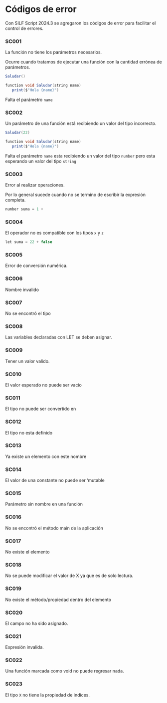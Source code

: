 ﻿# Códigos de error


Con SILF Script 2024.3 se agregaron los códigos de error para facilitar el control de errores.



### SC001
La función no tiene los parámetros necesarios.

Ocurre cuando tratamos de ejecutar una función con la cantidad errónea de parámetros.


```java
Saludar() 

function void Saludar(string name)
   print($"Hola {name}")
```

Falta el parámetro ```name```


### SC002
Un parámetro de una función está recibiendo un valor del tipo incorrecto.

```java
Saludar(22) 

function void Saludar(string name)
   print($"Hola {name}")
```

Falta el parámetro ```name``` esta recibiendo un valor del tipo ```number``` pero esta esperando un valor del tipo ```string```


### SC003
Error al realizar operaciones.

Por lo general sucede cuando no se termino de escribir la expresión completa.

```java
number suma = 1 + 
```


### SC004
El operador no es compatible con los tipos ```x``` y ```z```

```java
let suma = 22 + false
```


### SC005 
Error de conversión numérica.

### SC006
Nombre invalido

### SC007
No se encontró el tipo <x>

### SC008
Las variables declaradas con LET se deben asignar.

### SC009
Tener un valor valido.

### SC010
El valor esperado no puede ser vacío <void>

### SC011
El tipo <x> no puede ser convertido en <y>

### SC012
El tipo <x> no esta definido

### SC013
Ya existe un elemento con este nombre

### SC014
El valor de una constante no puede ser ‘mutable

### SC015
Parámetro sin nombre en una función

### SC016
No se encontró el método main de la aplicación

### SC017
No existe el elemento <x>

### SC018
No se puede modificar el valor de X ya que es de solo lectura.

### SC019
No existe el método/propiedad dentro del elemento <x>

### SC020
El campo <x> no ha sido asignado.

### SC021
Expresión invalida.

### SC022
Una función marcada como void no puede regresar nada.

### SC023
El tipo ```X``` no tiene la propiedad de indices.
